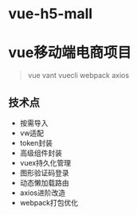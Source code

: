 # vue-h5-mall

# vue移动端电商项目
> vue vant vuecli webpack axios

## 技术点
* 按需导入
* vw适配
* token封装
* 高级组件封装
* vuex持久化管理
* 图形验证码登录
* 动态懒加载路由
* axios进阶改造
* webpack打包优化